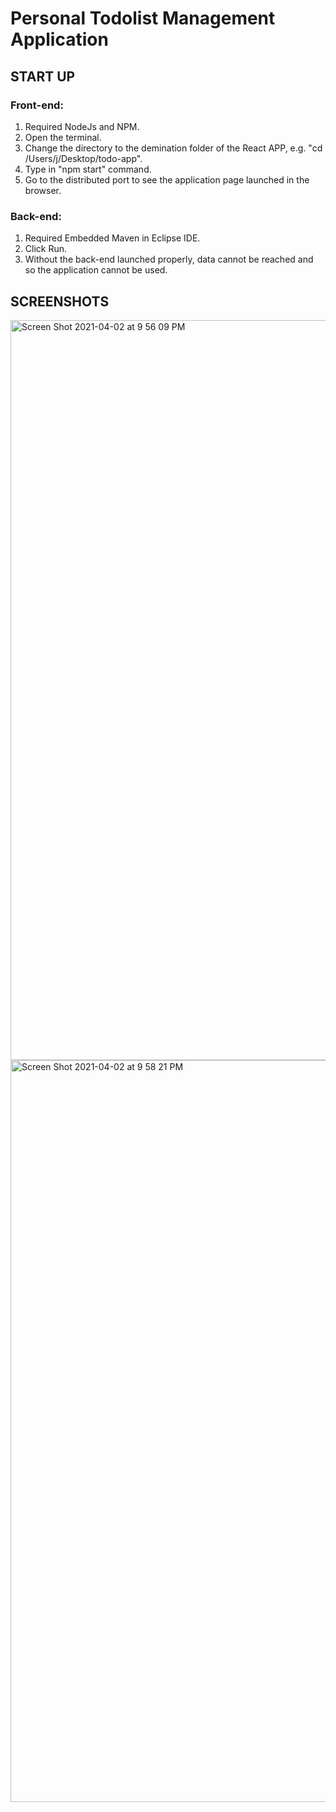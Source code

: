 # Personal Todolist Management Application

## START UP

### Front-end: 
1. Required NodeJs and NPM.
2. Open the terminal.
3. Change the directory to the demination folder of the React APP, e.g. "cd /Users/j/Desktop/todo-app".
4. Type in "npm start" command.
5. Go to the distributed port to see the application page launched in the browser.

### Back-end: 
1. Required Embedded Maven in Eclipse IDE.
2. Click Run.
3. Without the back-end launched properly, data cannot be reached and so the application cannot be used.



## SCREENSHOTS
<img width="1184" alt="Screen Shot 2021-04-02 at 9 56 09 PM" src="https://user-images.githubusercontent.com/55040026/113465002-df2a4e00-93fe-11eb-9cdc-9c18639ead8c.png">

<img width="1187" alt="Screen Shot 2021-04-02 at 9 58 21 PM" src="https://user-images.githubusercontent.com/55040026/113465008-e9e4e300-93fe-11eb-98c5-6cdb001d4375.png">
